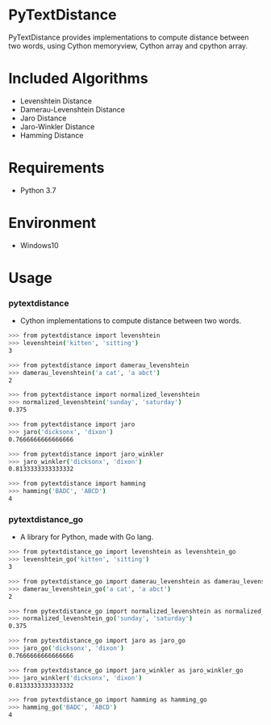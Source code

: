 # PyTextDistance

PyTextDistance provides implementations to compute distance between two words, using Cython memoryview, Cython array and cpython array.


# Included Algorithms

* Levenshtein Distance
* Damerau-Levenshtein Distance
* Jaro Distance
* Jaro-Winkler Distance
* Hamming Distance


# Requirements

* Python 3.7


# Environment

* Windows10


# Usage

### pytextdistance

* Cython implementations to compute distance between two words.

```bash
>>> from pytextdistance import levenshtein
>>> levenshtein('kitten', 'sitting')
3

>>> from pytextdistance import damerau_levenshtein
>>> damerau_levenshtein('a cat', 'a abct')
2

>>> from pytextdistance import normalized_levenshtein
>>> normalized_levenshtein('sunday', 'saturday')
0.375

>>> from pytextdistance import jaro
>>> jaro('dicksonx', 'dixon')
0.7666666666666666

>>> from pytextdistance import jaro_winkler
>>> jaro_winkler('dicksonx', 'dixon')
0.8133333333333332

>>> from pytextdistance import hamming
>>> hamming('BADC', 'ABCD')
4
```

### pytextdistance_go

* A library for Python, made with Go lang.

```bash
>>> from pytextdistance_go import levenshtein as levenshtein_go
>>> levenshtein_go('kitten', 'sitting')
3

>>> from pytextdistance_go import damerau_levenshtein as damerau_levenshtein_go
>>> damerau_levenshtein_go('a cat', 'a abct')
2

>>> from pytextdistance_go import normalized_levenshtein as normalized_levenshtein_go 
>>> normalized_levenshtein_go('sunday', 'saturday')
0.375

>>> from pytextdistance_go import jaro as jaro_go
>>> jaro_go('dicksonx', 'dixon')
0.7666666666666666

>>> from pytextdistance_go import jaro_winkler as jaro_winkler_go
>>> jaro_winkler('dicksonx', 'dixon')
0.8133333333333332

>>> from pytextdistance_go import hamming as hamming_go
>>> hamming_go('BADC', 'ABCD')
4
```
